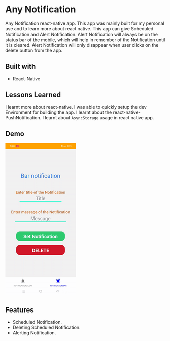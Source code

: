 
# Any Notification

Any Notification react-native app.
This app was mainly built for my personal use and to learn more about react native.
This app can give Scheduled Notification and Alert Notification.
Alert Notification will always be on the status bar of the mobile,
which will help in remember of the Notification until it is cleared. 
Alert Notification will only disappear when user clicks on the delete button from the app.

## Built with

* React-Native

  
## Lessons Learned

I learnt more about react-native.
I was able to quickly setup the dev Environment for building the app.
I learnt about the react-native-PushNotification.
I learnt about `AsyncStorage` usage in react native app.

## Demo

![](anyNotificationGif.gif)

  
## Features

- Scheduled Notification.
- Deleting Scheduled Notification.
- Alerting Notification.


  